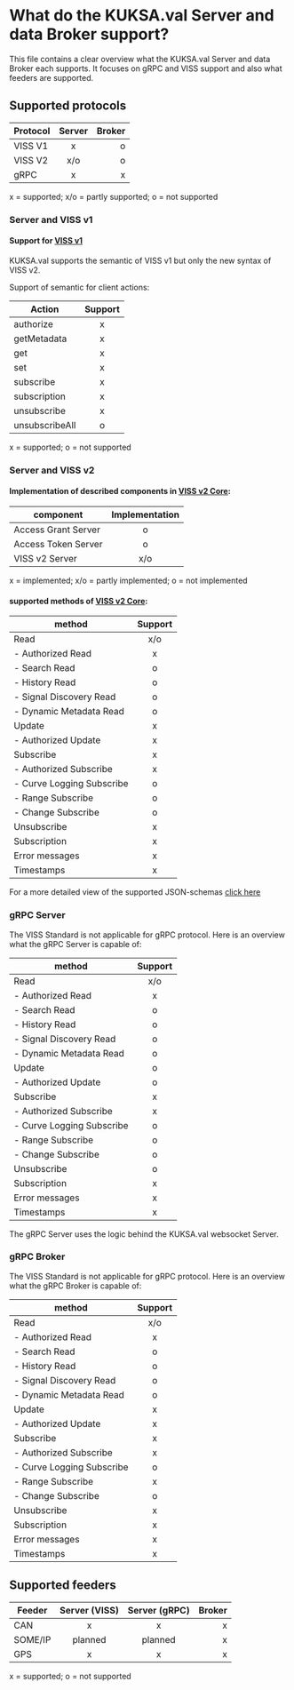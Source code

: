 # What do the KUKSA.val Server and data Broker support?
This file contains a clear overview what the KUKSA.val Server and data Broker each supports. It focuses on gRPC and VISS support and also what feeders are supported.

## Supported protocols


| Protocol   |      Server      |  Broker   |
|------------|:----------------:|----------:|
| VISS V1    |      x           |     o     |
| VISS V2    |     x/o          |     o     |
| gRPC       |      x           |     x     |

x = supported; x/o = partly supported; o = not supported


### Server and VISS v1
#### Support for [VISS v1](https://www.w3.org/TR/vehicle-information-service/)
KUKSA.val supports the semantic of VISS v1 but only the new syntax of VISS v2.

Support of semantic for client actions:

| Action        |    Support      |
|-----------    |:---------------:|
| authorize     |       x         |
| getMetadata   |       x         |
| get           |       x         |
| set           |       x         |
| subscribe     |       x         |
| subscription  |       x         |
| unsubscribe   |       x         |
| unsubscribeAll|       o         |

x = supported; o = not supported

### Server and VISS v2

#### Implementation of described components in [VISS v2 Core](https://www.w3.org/TR/viss2-core/):
| component             |Implementation |
|-----------            |:-------------:|
| Access Grant Server   |       o       |
| Access Token Server   |       o       |
| VISS v2 Server        |      x/o      |

x = implemented; x/o = partly implemented; o = not implemented

#### supported methods of [VISS v2 Core](https://www.w3.org/TR/viss2-core/):

| method            |   Support                     |
|-----------        |:-------------:                |
| Read              |            x/o                |
|   - Authorized Read |             x                 |
|   - Search Read   |             o                 |
|   - History Read  |             o                 |
|   - Signal Discovery Read |             o                 |
|   - Dynamic Metadata Read |             o                 |
| Update            |             x                 |
|   - Authorized Update |             x                 |
| Subscribe         |             x                 |
|   - Authorized Subscribe |             x                 |
|   - Curve Logging Subscribe |             o                 |
|   - Range Subscribe |             o                 |
|   - Change Subscribe |             o                 |
| Unsubscribe       |             x                 |
| Subscription      |             x                 |
| Error messages    |             x                 |
| Timestamps        |             x                 |

For a more detailed view of the supported JSON-schemas [click here](https://github.com/eclipse-kuksa/kuksa-databrokerblob/master/kuksa-val-Server/include/VSSRequestJsonSchema.hpp)

### gRPC Server
The VISS Standard is not applicable for gRPC protocol. Here is an overview what the gRPC Server is capable of:

| method            |   Support                     |
|-----------        |:-------------:                |
| Read              |            x/o                |
|   - Authorized Read |             x                 |
|   - Search Read   |             o                 |
|   - History Read  |             o                 |
|   - Signal Discovery Read |             o                 |
|   - Dynamic Metadata Read |             o                 |
| Update            |             o                 |
|   - Authorized Update |             o                 |
| Subscribe         |             x                 |
|   - Authorized Subscribe |             x                 |
|   - Curve Logging Subscribe |             o                 |
|   - Range Subscribe |             o                 |
|   - Change Subscribe |             o                 |
| Unsubscribe       |             o                 |
| Subscription      |             x                 |
| Error messages    |             x                 |
| Timestamps        |             x                 |

The gRPC Server uses the logic behind the KUKSA.val websocket Server.

### gRPC Broker
The VISS Standard is not applicable for gRPC protocol. Here is an overview what the gRPC Broker is capable of:

| method            |   Support                     |
|-----------        |:-------------:                |
| Read              |            x/o                |
|   - Authorized Read |             x                 |
|   - Search Read   |             o                 |
|   - History Read  |             o                 |
|   - Signal Discovery Read |             o                 |
|   - Dynamic Metadata Read |             o                 |
| Update            |             x                 |
|   - Authorized Update |             x                 |
| Subscribe         |             x                 |
|   - Authorized Subscribe |             x                 |
|   - Curve Logging Subscribe |             o                 |
|   - Range Subscribe |             x                 |
|   - Change Subscribe |             o                 |
| Unsubscribe       |             x                 |
| Subscription      |             x                 |
| Error messages    |             x                 |
| Timestamps        |             x                 |

## Supported feeders

| Feeder     |   Server (VISS)  | Server (gRPC) |  Broker   |
|------------|:----------------:|:-------------:|----------:|
| CAN        |      x           |  x            | x   |
| SOME/IP    |     planned      |  planned      | x         |
| GPS        |      x           |  x            | x   |

x = supported; o = not supported